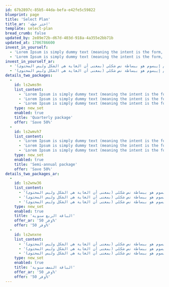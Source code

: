 ```yaml
---
id: 67b2897c-85b5-44da-befa-e42fe5c59822
blueprint: page
title: 'Select Plan'
title_ar: 'اختر خطة'
template: select-plan
bread_crumb: false
updated_by: 2e89e72b-d67d-403d-918a-4a355e2bb71b
updated_at: 1706786600
invest_in_yourself:
  - 'Lorem Ipsum is simply dummy text (meaning the intent is the form, not the content).'
  - 'Lorem Ipsum is simply dummy text (meaning the intent is the form, not the content).'
invest_in_yourself_ar:
  - 'لوريم إيبسوم هو ببساطة نص شكلي (بمعنى أن الغاية هي الشكل وليس المحتوى)'
  - 'لوريم إيبسوم هو ببساطة نص شكلي (بمعنى أن الغاية هي الشكل وليس المحتوى)'
details_two_packages:
  -
    id: ls2wms9n
    list_content:
      - 'Lorem Ipsum is simply dummy text (meaning the intent is the form, not the content).'
      - 'Lorem Ipsum is simply dummy text (meaning the intent is the form, not the content).'
      - 'Lorem Ipsum is simply dummy text (meaning the intent is the form, not the content).'
    type: new_set
    enabled: true
    title: 'Quarterly package'
    offer: 'Save 50%'
  -
    id: ls2wmvh7
    list_content:
      - 'Lorem Ipsum is simply dummy text (meaning the intent is the form, not the content).'
      - 'Lorem Ipsum is simply dummy text (meaning the intent is the form, not the content).'
      - 'Lorem Ipsum is simply dummy text (meaning the intent is the form, not the content).'
    type: new_set
    enabled: true
    title: 'Semi-annual package'
    offer: 'Save 50%'
details_two_packages_ar:
  -
    id: ls2wnw36
    list_content:
      - 'لوريم إيبسوم هو ببساطة نص شكلي (بمعنى أن الغاية هي الشكل وليس المحتوى)'
      - 'لوريم إيبسوم هو ببساطة نص شكلي (بمعنى أن الغاية هي الشكل وليس المحتوى)'
      - 'لوريم إيبسوم هو ببساطة نص شكلي (بمعنى أن الغاية هي الشكل وليس المحتوى)'
    type: new_set
    enabled: true
    title: 'الباقة الربع سنوية'
    offer_ar: 'وفر 50%'
    offer: 'وفر 50%'
  -
    id: ls2wnxne
    list_content:
      - 'لوريم إيبسوم هو ببساطة نص شكلي (بمعنى أن الغاية هي الشكل وليس المحتوى)'
      - 'لوريم إيبسوم هو ببساطة نص شكلي (بمعنى أن الغاية هي الشكل وليس المحتوى)'
      - 'لوريم إيبسوم هو ببساطة نص شكلي (بمعنى أن الغاية هي الشكل وليس المحتوى)'
    type: new_set
    enabled: true
    title: 'الباقة النصف سنوية'
    offer_ar: 'وفر 50%'
    offer: 'وفر 50%'
---
```


